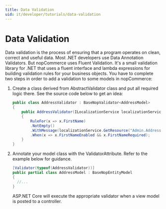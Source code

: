 ```yaml
---
title: Data Validation
uid: it/developer/tutorials/data-validation
---
```


# Data Validation

Data validation is the process of ensuring that a program operates on clean, correct and useful data. Most .NET developers use Data Annotation Validators. But nopCommerce uses Fluent Validation. It's a small validation library for .NET that uses a fluent interface and lambda expressions for building validation rules for your business objects. You have to complete two steps in order to add a validation to some models in nopCommerce:

1. Create a class derived from AbstractValidator class and put all required logic there. See the source code below to get an idea:

    ```csharp
    public class AddressValidator : BaseNopValidator<AddressModel>
    {
        public AddressValidator(ILocalizationService localizationService)
        {
            RuleFor(x => x.FirstName)
            .NotEmpty()
            .WithMessage(localizationService.GetResource("Admin.Address.Fields.FirstName.Required"))
            .When(x => x.FirstNameEnabled && x.FirstNameRequired);
        }
    }
    ```

1. Annotate your model class with the ValidatorAttribute. Refer to the example below for guidance.

    ```csharp
    [Validator(typeof(AddressValidator))]
    public partial class AddressModel : BaseNopEntityModel
    {
      //...
    }
    ```

    ASP.NET Core will execute the appropriate validator when a view model is posted to a controller.